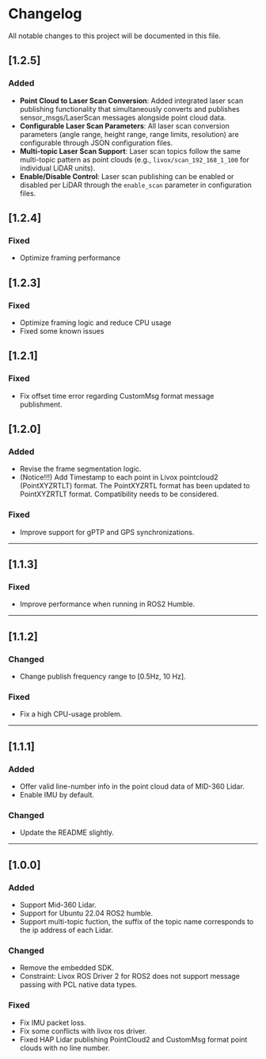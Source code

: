 # Changelog

All notable changes to this project will be documented in this file.

## [1.2.5]
### Added
- **Point Cloud to Laser Scan Conversion**: Added integrated laser scan publishing functionality that simultaneously converts and publishes sensor_msgs/LaserScan messages alongside point cloud data.
- **Configurable Laser Scan Parameters**: All laser scan conversion parameters (angle range, height range, range limits, resolution) are configurable through JSON configuration files.
- **Multi-topic Laser Scan Support**: Laser scan topics follow the same multi-topic pattern as point clouds (e.g., `livox/scan_192_168_1_100` for individual LiDAR units).
- **Enable/Disable Control**: Laser scan publishing can be enabled or disabled per LiDAR through the `enable_scan` parameter in configuration files.

## [1.2.4]
### Fixed
- Optimize framing performance

## [1.2.3]
### Fixed
- Optimize framing logic and reduce CPU usage
- Fixed some known issues

## [1.2.1]
### Fixed
- Fix offset time error regarding CustomMsg format message publishment.

## [1.2.0]
### Added
- Revise the frame segmentation logic.
- (Notice!!!) Add Timestamp to each point in Livox pointcloud2 (PointXYZRTLT) format. The PointXYZRTL format has been updated to PointXYZRTLT format. Compatibility needs to be considered.
### Fixed
- Improve support for gPTP and GPS synchronizations.

--- 
## [1.1.3]
### Fixed
- Improve performance when running in ROS2 Humble.

--- 
## [1.1.2]
### Changed
- Change publish frequency range to [0.5Hz, 10 Hz].
### Fixed
- Fix a high CPU-usage problem.

--- 
## [1.1.1]
### Added
- Offer valid line-number info in the point cloud data of MID-360 Lidar.
- Enable IMU by default.
### Changed
- Update the README slightly.

--- 
## [1.0.0]
### Added
- Support Mid-360 Lidar.
- Support for Ubuntu 22.04 ROS2 humble.
- Support multi-topic fuction, the suffix of the topic name corresponds to the ip address of each Lidar. 
### Changed
- Remove the embedded SDK.
- Constraint: Livox ROS Driver 2 for ROS2 does not support message passing with PCL native data types.
### Fixed
- Fix IMU packet loss.
- Fix some conflicts with livox ros driver.
- Fixed HAP Lidar publishing PointCloud2 and CustomMsg format point clouds with no line number.
